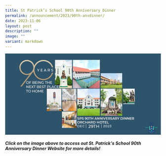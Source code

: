 ```yaml
---
title: St Patrick’s School 90th Anniversary Dinner
permalink: /announcement/2023/90th-anvdinner/
date: 2023-11-06
layout: post
description: ""
image: ""
variant: markdown
---
```

<p>
<a href="https://thepatriciansociety.org/event/90thanniversarydinner/">
	<img style="with:120%" src="/images/Announcement/90th_annidinner.jpeg" align="center"></a></p>
	
##### Click on the image above to access out St. Patrick's School 90th Anniversary Dinner Website for more details!
	